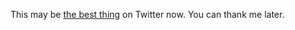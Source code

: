 This may be <a href="https://twitter.com/MommaUnfiltered/status/1251855748876898306">the best thing</a> on Twitter now. You can thank me later. 
